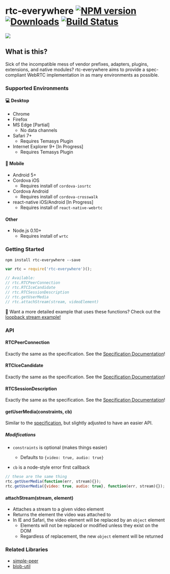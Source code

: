 # rtc-everywhere [![NPM version][npm-image]][npm-url] [![Downloads][downloads-image]][npm-url] [![Build Status][travis-image]][travis-url]

<img src="https://i.imgur.com/xDnqJCo.gif" align="center"/>

## What is this?

Sick of the incompatible mess of vendor prefixes, adapters, plugins, extensions, and native modules? rtc-everywhere aims to provide a spec-compliant WebRTC implementation in as many environments as possible.

### Supported Environments

#### :computer: Desktop

- Chrome
- Firefox
- MS Edge [Partial]
  - No data channels
- Safari 7+
  - Requires Temasys Plugin
- Internet Explorer 9+ [In Progress]
  - Requires Temasys Plugin

#### :iphone: Mobile

- Android 5+
- Cordova iOS
  - Requires install of `cordova-iosrtc`
- Cordova Android
  - Requires install of `cordova-crosswalk`
- react-native iOS/Android [In Progress]
  - Requires install of `react-native-webrtc`

#### Other

- Node.js 0.10+
  - Requires install of `wrtc`

### Getting Started

```
npm install rtc-everywhere --save
```

```js
var rtc = require('rtc-everywhere')();

// Available:
// rtc.RTCPeerConnection
// rtc.RTCIceCandidate
// rtc.RTCSessionDescription
// rtc.getUserMedia
// rtc.attachStream(stream, videoElement)
```

:crystal_ball: Want a more detailed example that uses these functions? Check out the [loopback stream example!](https://github.com/contra/rtc-everywhere/blob/master/examples/loopback/index.js)

### API
#### RTCPeerConnection

Exactly the same as the specification. See the [Specification Documentation](https://developer.mozilla.org/en-US/docs/Web/API/RTCPeerConnection)!

#### RTCIceCandidate

Exactly the same as the specification. See the [Specification Documentation](http://html5index.org/WebRTC%20-%20RTCIceCandidate.html)!

#### RTCSessionDescription

Exactly the same as the specification. See the [Specification Documentation](https://developer.mozilla.org/en-US/docs/Web/API/RTCSessionDescription)!

#### getUserMedia(constraints, cb)

Similar to the [specification](https://developer.mozilla.org/en-US/docs/Web/API/Navigator/getUserMedia), but slightly adjusted to have an easier API.

##### Modifications

- `constraints` is optional (makes things easier)
  - Defaults to `{video: true, audio: true}`

- `cb` is a node-style error first callback

```js
// these are the same thing
rtc.getUserMedia(function(err, stream){});
rtc.getUserMedia({video: true, audio: true}, function(err, stream){});
```

#### attachStream(stream, element)

- Attaches a stream to a given video element
- Returns the element the video was attached to
- In IE and Safari, the video element will be replaced by an `object` element
  - Elements will not be replaced or modified unless they exist on the DOM
  - Regardless of replacement, the new `object` element will be returned

### Related Libraries

- [simple-peer](https://github.com/feross/simple-peer)
- [blob-util](https://github.com/nolanlawson/blob-util)


[downloads-image]: http://img.shields.io/npm/dm/rtc-everywhere.svg
[npm-url]: https://npmjs.org/package/rtc-everywhere
[npm-image]: http://img.shields.io/npm/v/rtc-everywhere.svg
[travis-url]: https://travis-ci.org/contra/rtc-everywhere
[travis-image]: https://travis-ci.org/contra/rtc-everywhere.png?branch=master
[depstat-url]: https://david-dm.org/contra/rtc-everywhere
[depstat-image]: https://david-dm.org/contra/rtc-everywhere.png
[david-url]: https://david-dm.org/contra/rtc-everywhere
[david-image]: https://david-dm.org/contra/rtc-everywhere.png?theme=shields.io
